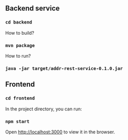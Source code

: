 ## Backend service

### `cd backend`

How to build?
### `mvn package`

How to run?
### `java -jar target/addr-rest-service-0.1.0.jar`

## Frontend

### `cd frontend`

In the project directory, you can run:

### `npm start`
Open [http://localhost:3000](http://localhost:3000) to view it in the browser.
